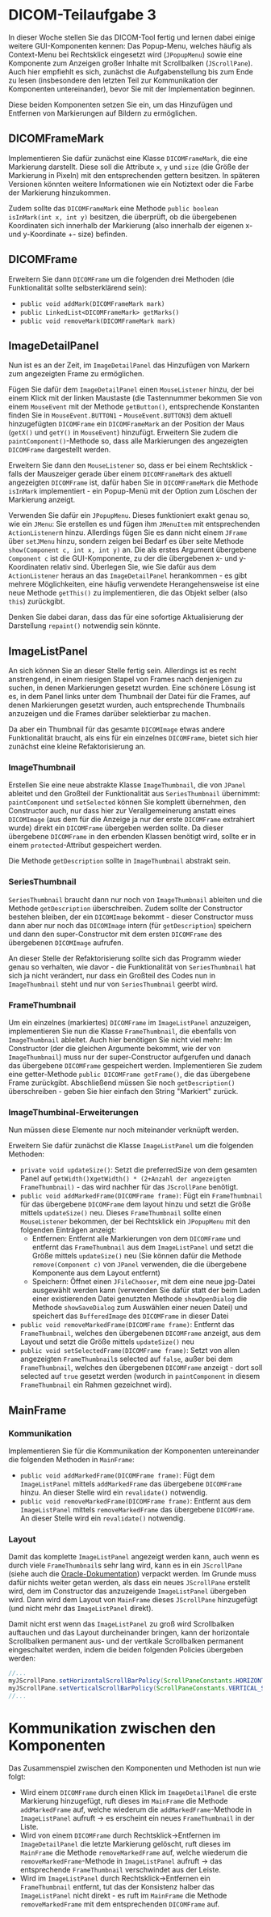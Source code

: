 # DICOM-Teilaufgabe 3

In dieser Woche stellen Sie das DICOM-Tool fertig und lernen dabei einige weitere GUI-Komponenten kennen: Das Popup-Menu, welches häufig als Context-Menu bei Rechtsklick eingesetzt wird (```JPopupMenu```) sowie eine Komponente zum Anzeigen großer Inhalte mit Scrollbalken (```JScrollPane```). Auch hier empfiehlt es sich, zunächst die Aufgabenstellung bis zum Ende zu lesen (insbesondere den letzten Teil zur Kommunikation der Komponenten untereinander), bevor Sie mit der Implementation beginnen.

Diese beiden Komponenten setzen Sie ein, um das Hinzufügen und Entfernen von Markierungen auf Bildern zu ermöglichen.

## DICOMFrameMark

Implementieren Sie dafür zunächst eine Klasse ```DICOMFrameMark```, die eine Markierung darstellt. Diese soll die Attribute ```x```, ```y``` und ```size``` (die Größe der Markierung in Pixeln) mit den entsprechenden gettern besitzen. In späteren Versionen könnten weitere Informationen wie ein Notiztext oder die Farbe der Markierung hinzukommen. 

Zudem sollte das ```DICOMFrameMark``` eine Methode ```public boolean isInMark(int x, int y)``` besitzen, die überprüft, ob die übergebenen Koordinaten sich innerhalb der Markierung (also innerhalb der eigenen x- und y-Koordinate +- size) befinden. 

## DICOMFrame

Erweitern Sie dann ```DICOMFrame``` um die folgenden drei Methoden (die Funktionalität sollte selbsterklärend sein):
* ```public void addMark(DICOMFrameMark mark)```
* ```public LinkedList<DICOMFrameMark> getMarks()```
* ```public void removeMark(DICOMFrameMark mark)```

## ImageDetailPanel

Nun ist es an der Zeit, im ```ImageDetailPanel``` das Hinzufügen von Markern zum angezeigten Frame zu ermöglichen.

Fügen Sie dafür dem ```ImageDetailPanel``` einen ```MouseListener``` hinzu, der bei einem Klick mit der linken Maustaste (die Tastennummer bekommen Sie von einem ```MouseEvent``` mit der Methode ```getButton()```, entsprechende Konstanten finden Sie in ```MouseEvent.BUTTON1``` - ```MouseEvent.BUTTON3```) dem aktuell hinzugefügten ```DICOMFrame``` ein ```DICOMFrameMark``` an der Position der Maus (```getX()``` und ```getY()``` in ```MouseEvent```) hinzufügt. Erweitern Sie zudem die ```paintComponent()```-Methode so, dass alle Markierungen des angezeigten ```DICOMFrame``` dargestellt werden.

Erweitern Sie dann den ```MouseListener``` so, dass er bei einem Rechtsklick - falls der Mauszeiger gerade über einem ```DICOMFrameMark``` des aktuell angezeigten ```DICOMFrame``` ist, dafür haben Sie in ```DICOMFrameMark``` die Methode ```isInMark``` implementiert - ein Popup-Menü mit der Option zum Löschen der Markierung anzeigt.

Verwenden Sie dafür ein ```JPopupMenu```. Dieses funktioniert exakt genau so, wie ein ```JMenu```: Sie erstellen es und fügen ihm ```JMenuItem``` mit entsprechenden ```ActionListener```n hinzu. Allerdings fügen Sie es dann nicht einem ```JFrame``` über ```setJMenu``` hinzu, sondern zeigen bei Bedarf es über seite Methode ```show(Component c, int x, int y)``` an. Die als erstes Argument übergebene ```Component c``` ist die GUI-Komponente, zu der die übergebenen x- und y-Koordinaten relativ sind. Überlegen Sie, wie Sie dafür aus dem ```ActionListener``` heraus an das ```ImageDetailPanel``` herankommen - es gibt mehrere Möglichkeiten, eine häufig verwendete Herangehensweise ist eine neue Methode ```getThis()``` zu implementieren, die das Objekt selber (also ```this```) zurückgibt.  

Denken Sie dabei daran, dass das für eine sofortige Aktualisierung der Darstellung ```repaint()``` notwendig sein könnte.

## ImageListPanel

An sich können Sie an dieser Stelle fertig sein. Allerdings ist es recht anstrengend, in einem riesigen Stapel von Frames nach denjenigen zu suchen, in denen Markierungen gesetzt wurden. Eine schönere Lösung ist es, in dem Panel links unter dem Thumbnail der Datei für die Frames, auf denen Markierungen gesetzt wurden, auch entsprechende Thumbnails anzuzeigen und die Frames darüber selektierbar zu machen. 

Da aber ein Thumbnail für das gesamte ```DICOMImage``` etwas andere Funktionalität braucht, als eins für ein einzelnes ```DICOMFrame```, bietet sich hier zunächst eine kleine Refaktorisierung an.

### ImageThumbnail

Erstellen Sie eine neue abstrakte Klasse ```ImageThumbnail```, die von ```JPanel``` ableitet und den Großteil der Funktionalität aus ```SeriesThumbnail``` übernimmt: ```paintComponent``` und ```setSelected``` können Sie komplett übernehmen, den Constructor auch, nur dass hier zur Verallgemeinerung anstatt eines ```DICOMImage``` (aus dem für die Anzeige ja nur der erste ```DICOMFrame``` extrahiert wurde) direkt ein ```DICOMFrame``` übergeben werden sollte. Da dieser übergebene ```DICOMFrame``` in den erbenden Klassen benötigt wird, sollte er in einem ```protected```-Attribut gespeichert werden.

Die Methode ```getDescription``` sollte in ```ImageThumbnail``` abstrakt sein.

### SeriesThumbnail

```SeriesThumbnail``` braucht dann nur noch von ```ImageThumbnail``` ableiten und die Methode ```getDescription``` überschreiben. Zudem sollte der Constructor bestehen bleiben, der ein ```DICOMImage``` bekommt - dieser Constructor muss dann aber nur noch das ```DICOMImage``` intern (für ```getDescription```) speichern und dann den super-Constructor mit dem ersten ```DICOMFrame``` des übergebenen ```DICOMImage``` aufrufen.

An dieser Stelle der Refaktorisierung sollte sich das Programm wieder genau so verhalten, wie davor - die Funktionalität von ```SeriesThumbnail``` hat sich ja nicht verändert, nur dass ein Großteil des Codes nun in ```ImageThumbnail``` steht und nur von ```SeriesThumbnail``` geerbt wird.

### FrameThumbnail

Um ein einzelnes (markiertes) ```DICOMFrame``` im ```ImageListPanel``` anzuzeigen, implementieren Sie nun die Klasse ```FrameThumbnail```, die ebenfalls von ```ImageThumbnail``` ableitet. Auch hier benötigen Sie nicht viel mehr: Im Constructor (der die gleichen Argumente bekommt, wie der von ```ImageThumbnail```) muss nur der super-Constructor aufgerufen und danach das übergebene ```DICOMFrame``` gespeichert werden. Implementieren Sie zudem eine getter-Methode ```public DICOMFrame getFrame()```, die das übergebene Frame zurückgibt. Abschließend müssen Sie noch ```getDescription()``` überschreiben - geben Sie hier einfach den String "Markiert" zurück.

### ImageThumbinal-Erweiterungen

Nun müssen diese Elemente nur noch miteinander verknüpft werden.

Erweitern Sie dafür zunächst die Klasse ```ImageListPanel``` um die folgenden Methoden:

* ```private void updateSize()```: Setzt die preferredSize von dem gesamten Panel auf ```getWidth()```x```getWidth() * (2+Anzahl der angezeigten FrameThumbnail)``` - das wird nachher für das ```JScrollPane``` benötigt.
* ```public void addMarkedFrame(DICOMFrame frame)```: Fügt ein ```FrameThumbnail``` für das übergebene ```DICOMFrame``` dem layout hinzu und setzt die Größe mittels ```updateSize()``` neu. Dieses ```FrameThumbnail``` sollte einen ```MouseListener``` bekommen, der bei Rechtsklick ein ```JPopupMenu``` mit den folgenden Einträgen anzeigt: 
    * Entfernen: Entfernt alle Markierungen von dem ```DICOMFrame``` und entfernt das ```FrameThumbnail``` aus dem ```ImageListPanel```  und setzt die Größe mittels ```updateSize()``` neu (Sie können dafür die Methode ```remove(Component c)``` von ```JPanel``` verwenden, die die übergebene Komponente aus dem Layout entfernt)
    * Speichern: Öffnet einen ```JFileChooser```, mit dem eine neue jpg-Datei ausgewählt werden kann (verwenden Sie dafür statt der beim Laden einer existierenden Datei genutzten Methode ```showOpenDialog``` die Methode ```showSaveDialog``` zum Auswählen einer neuen Datei) und speichert das ```BufferedImage``` des ```DICOMFrame``` in dieser Datei
* ```public void removeMarkedFrame(DICOMFrame frame)```: Entfernt das ```FrameThumbnail```, welches den übergebenen ```DICOMFrame``` anzeigt, aus dem Layout und setzt die Größe mittels ```updateSize()``` neu
* ```public void setSelectedFrame(DICOMFrame frame)```: Setzt von allen angezeigten ```FrameThumbnail```s selected auf ```false```, außer bei dem ```FrameThumbnail```, welches den übergebenen ```DICOMFrame``` anzeigt - dort soll selected auf ```true``` gesetzt werden (wodurch in ```paintComponent``` in diesem ```FrameThumbnail``` ein Rahmen gezeichnet wird).

## MainFrame

### Kommunikation

Implementieren Sie für die Kommunikation der Komponenten untereinander die folgenden Methoden in ```MainFrame```:

* ```public void addMarkedFrame(DICOMFrame frame)```: Fügt dem ```ImageListPanel``` mittels ```addMarkedFrame``` das übergebene ```DICOMFrame``` hinzu. An dieser Stelle wird ein ```revalidate()``` notwendig.
* ```public void removeMarkedFrame(DICOMFrame frame)```: Entfernt aus dem ```ImageListPanel``` mittels ```removeMarkedFrame``` das übergebene ```DICOMFrame```. An dieser Stelle wird ein ```revalidate()``` notwendig.

### Layout

Damit das komplette ```ImageListPanel``` angezeigt werden kann, auch wenn es durch viele ```FrameThumbnail```s sehr lang wird, kann es in ein ```JScrollPane``` (siehe auch die [Oracle-Dokumentation](https://docs.oracle.com/javase/tutorial/uiswing/components/scrollpane.html)) verpackt werden. Im Grunde muss dafür nichts weiter getan werden, als dass ein neues ```JScrollPane``` erstellt wird, dem im Constructor das anzuzeigende ```ImageListPanel``` übergeben wird. Dann wird dem Layout von ```MainFrame``` dieses ```JScrollPane``` hinzugefügt (und nicht mehr das ```ImageListPanel``` direkt).

Damit nicht erst wenn das ```ImageListPanel``` zu groß wird Scrollbalken auftauchen und das Layout durcheinander bringen, kann der horizontale Scrollbalken permanent aus- und der vertikale Scrollbalken permanent eingeschaltet werden, indem die beiden folgenden Policies übergeben werden:

```java
//...
myJScrollPane.setHorizontalScrollBarPolicy(ScrollPaneConstants.HORIZONTAL_SCROLLBAR_NEVER);
myJScrollPane.setVerticalScrollBarPolicy(ScrollPaneConstants.VERTICAL_SCROLLBAR_ALWAYS);
//...
```

# Kommunikation zwischen den Komponenten

Das Zusammenspiel zwischen den Komponenten und Methoden ist nun wie folgt:

* Wird einem ```DICOMFrame``` durch einen Klick im ```ImageDetailPanel``` die erste Markierung hinzugefügt, ruft dieses im ```MainFrame``` die Methode ```addMarkedFrame``` auf, welche wiederum die ```addMarkedFrame```-Methode in ```ImageListPanel``` aufruft -> es erscheint ein neues ```FrameThumbnail``` in der Liste.
* Wird von einem ```DICOMFrame``` durch Rechtsklick->Entfernen im ```ImageDetailPanel``` die letzte Markierung gelöscht, ruft dieses im ```MainFrame``` die Methode ```removeMarkedFrame``` auf, welche wiederum die ```removeMarkedFrame```-Methode in ```ImageListPanel``` aufruft -> das entsprechende ```FrameThumbnail``` verschwindet aus der Leiste.
* Wird im ```ImageListPanel``` durch Rechtsklick->Entfernen ein ```FrameThumbnail``` entfernt, tut das der Konsistenz halber das ```ImageListPanel``` nicht direkt - es ruft im ```MainFrame``` die Methode ```removeMarkedFrame``` mit dem entsprechenden ```DICOMFrame``` auf.
